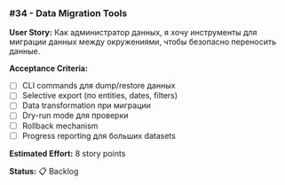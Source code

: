 ### #34 - Data Migration Tools

**User Story:**
Как администратор данных, я хочу инструменты для миграции данных между окружениями, чтобы безопасно переносить данные.

**Acceptance Criteria:**
- [ ] CLI commands для dump/restore данных
- [ ] Selective export (по entities, dates, filters)
- [ ] Data transformation при миграции
- [ ] Dry-run mode для проверки
- [ ] Rollback mechanism
- [ ] Progress reporting для больших datasets

**Estimated Effort:** 8 story points

**Status:** 📋 Backlog